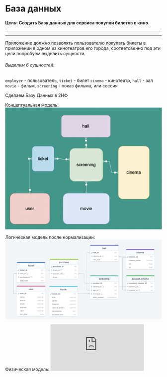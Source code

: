 # База данных
#### **Цель:** Создать Базу данных для сервиса покупки билетов в кино.
---
---
Приложение должно позволять пользователю покупать билеты в приложении в одном из кинотеатров его города, соответсвенно под эти цели попробуем выделить сущности.

###### Выделим 6 сущностей:
`employer` - пользователь, `ticket` - билет
`cinema` - кинотеатр, `hall` - зал
 `movie` - фильм, `screening` - показ фильма, или сессия
 
 Сделаем Базу Данных в 2НФ
 
 Концептуальная модель:
 ![Image alt](https://github.com/fomaivan/db_project/blob/master/docs/conceptual-model.png)
 
  Логическая модель после нормализации:
  ![Image alt](https://github.com/fomaivan/db_project/blob/master/docs/logical-model.png)

 Физическая модель:
 ![Image alt](https://github.com/fomaivan/db_project/blob/master/docs/physical-model.md)
